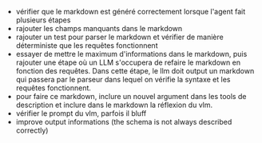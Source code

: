 - vérifier que le markdown est généré correctement lorsque l'agent fait plusieurs étapes
- rajouter les champs manquants dans le markdown
- rajouter un test pour parser le markdown et vérifier de manière déterministe que les requêtes fonctionnent
- essayer de mettre le maximum d'informations dans le markdown, puis rajouter une étape où un LLM s'occupera de refaire le markdown en fonction des requêtes. Dans cette étape, le llm doit output un markdown qui passera par le parseur dans lequel on vérifie la syntaxe et les requêtes fonctionnent.
- pour faire ce markdown, inclure un nouvel argument dans les tools de description et inclure dans le markdown la réflexion du vlm.
- vérifier le prompt du vlm, parfois il bluff
- improve output informations (the schema is not always described correctly)